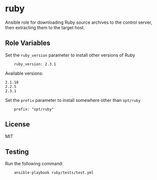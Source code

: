 ruby
=========

Ansible role for downloading Ruby source archives to the control server, then extracting them to the target host.

Role Variables
--------------
Set the ```ruby_version``` parameter to install other versions of Ruby

        ruby_version: 2.3.1
        
Available versions:

    2.1.10
    2.2.5
    2.3.1

Set the ```prefix``` parameter to install somewhere other than ```opt/ruby```

        prefix: "opt/ruby"
        
License
-------

MIT

Testing
-------
Run the following command:

        ansible-playbook ruby/tests/test.yml

